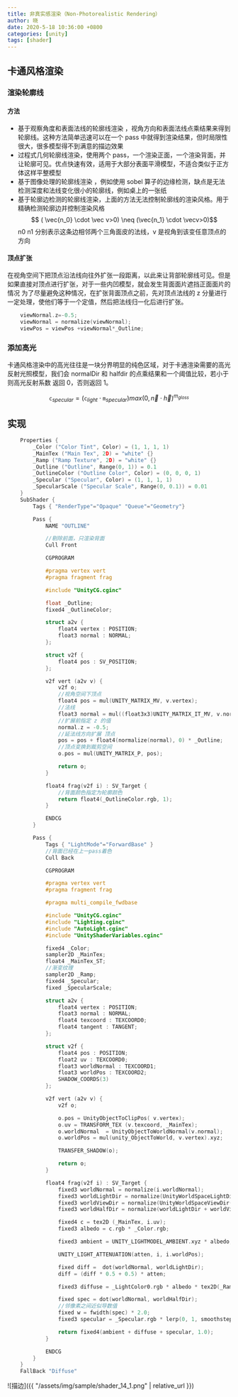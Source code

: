 ```yaml
---
title: 非真实感渲染（Non-Photorealistic Rendering）
author: 晓
date: 2020-5-18 10:36:00 +0800
categories: [unity]
tags: [shader]
---
```


## 卡通风格渲染

### 渲染轮廓线

#### 方法

- 基于观察角度和表面法线的轮廓线渲染 ，视角方向和表面法线点乘结果来得到轮廓线。这种方法简单迅速可以在一个 pass 中就得到渲染结果，但时局限性很大，很多模型得不到满意的描边效果
- 过程式几何轮廓线渲染，使用两个 pass，一个渲染正面，一个渲染背面，并让轮廓可见。优点快速有效，适用于大部分表面平滑模型，不适合类似于正方体这样平整模型
- 基于图像处理的轮廓线渲染 ，例如使用 sobel 算子的边缘检测，缺点是无法检测深度和法线变化很小的轮廓线，例如桌上的一张纸
- 基于轮廓边检测的轮廓线渲染，上面的方法无法控制轮廓线的渲染风格。用于精确检测轮廓边并控制渲染风格 $$ ( \vec{n_0} \cdot \vec v>0) \neq (\vec{n_1} \cdot \vecv>0)$$ n0 n1 分别表示这条边相邻两个三角面皮的法线，v 是视角到该变任意顶点的方向

#### 顶点扩张

在视角空间下把顶点沿法线向往外扩张一段距离，以此来让背部轮廓线可见。但是如果直接对顶点进行扩张，对于一些内凹模型，就会发生背面面片遮挡正面面片的情况
为了尽量避免这种情况，在扩张背面顶点之前，先对顶点法线的 z 分量进行一定处理，使他们等于一个定值，然后把法线归一化后进行扩张。

```c
    viewNormal.z=-0.5;
    viewNormal = normalize(viewNormal);
    viewPos = viewPos +viewNormal*_Outline;
```

### 添加高光

卡通风格渲染中的高光往往是一块分界明显的纯色区域，对于卡通渲染需要的高光反射光照模型，我们会 normalDir 和 halfdir 的点乘结果和一个阈值比较，若小于则高光反射系数 返回 0，否则返回 1。

$$
\mathtt{c}_{specular}=(\mathtt{c}_{light}\cdot\mathtt{m}_{specular})max(0,\vec n\cdot\vec h)^{m_{gloss}}
$$

## 实现

```c
	Properties {
		_Color ("Color Tint", Color) = (1, 1, 1, 1)
		_MainTex ("Main Tex", 2D) = "white" {}
		_Ramp ("Ramp Texture", 2D) = "white" {}
		_Outline ("Outline", Range(0, 1)) = 0.1
		_OutlineColor ("Outline Color", Color) = (0, 0, 0, 1)
		_Specular ("Specular", Color) = (1, 1, 1, 1)
		_SpecularScale ("Specular Scale", Range(0, 0.1)) = 0.01
	}
    SubShader {
		Tags { "RenderType"="Opaque" "Queue"="Geometry"}

		Pass {
			NAME "OUTLINE"

			//剔除前面，只渲染背面
			Cull Front

			CGPROGRAM

			#pragma vertex vert
			#pragma fragment frag

			#include "UnityCG.cginc"

			float _Outline;
			fixed4 _OutlineColor;

			struct a2v {
				float4 vertex : POSITION;
				float3 normal : NORMAL;
			};

			struct v2f {
			    float4 pos : SV_POSITION;
			};

			v2f vert (a2v v) {
				v2f o;
				//视角空间下顶点
				float4 pos = mul(UNITY_MATRIX_MV, v.vertex);
				//法线
				float3 normal = mul((float3x3)UNITY_MATRIX_IT_MV, v.normal);
				//扩展前指定 z 的值
				normal.z = -0.5;
				//延法线方向扩展 顶点
				pos = pos + float4(normalize(normal), 0) * _Outline;
				//顶点变换到裁剪空间
				o.pos = mul(UNITY_MATRIX_P, pos);

				return o;
			}

			float4 frag(v2f i) : SV_Target {
				//背面颜色指定为轮廓颜色
				return float4(_OutlineColor.rgb, 1);
			}

			ENDCG
		}

		Pass {
			Tags { "LightMode"="ForwardBase" }
			//背面已经在上一pass着色
			Cull Back

			CGPROGRAM

			#pragma vertex vert
			#pragma fragment frag

			#pragma multi_compile_fwdbase

			#include "UnityCG.cginc"
			#include "Lighting.cginc"
			#include "AutoLight.cginc"
			#include "UnityShaderVariables.cginc"

			fixed4 _Color;
			sampler2D _MainTex;
			float4 _MainTex_ST;
			//渐变纹理
			sampler2D _Ramp;
			fixed4 _Specular;
			fixed _SpecularScale;

			struct a2v {
				float4 vertex : POSITION;
				float3 normal : NORMAL;
				float4 texcoord : TEXCOORD0;
				float4 tangent : TANGENT;
			};

			struct v2f {
				float4 pos : POSITION;
				float2 uv : TEXCOORD0;
				float3 worldNormal : TEXCOORD1;
				float3 worldPos : TEXCOORD2;
				SHADOW_COORDS(3)
			};

			v2f vert (a2v v) {
				v2f o;

				o.pos = UnityObjectToClipPos( v.vertex);
				o.uv = TRANSFORM_TEX (v.texcoord, _MainTex);
				o.worldNormal  = UnityObjectToWorldNormal(v.normal);
				o.worldPos = mul(unity_ObjectToWorld, v.vertex).xyz;

				TRANSFER_SHADOW(o);

				return o;
			}

			float4 frag(v2f i) : SV_Target {
				fixed3 worldNormal = normalize(i.worldNormal);
				fixed3 worldLightDir = normalize(UnityWorldSpaceLightDir(i.worldPos));
				fixed3 worldViewDir = normalize(UnityWorldSpaceViewDir(i.worldPos));
				fixed3 worldHalfDir = normalize(worldLightDir + worldViewDir);

				fixed4 c = tex2D (_MainTex, i.uv);
				fixed3 albedo = c.rgb * _Color.rgb;

				fixed3 ambient = UNITY_LIGHTMODEL_AMBIENT.xyz * albedo;

				UNITY_LIGHT_ATTENUATION(atten, i, i.worldPos);

				fixed diff =  dot(worldNormal, worldLightDir);
				diff = (diff * 0.5 + 0.5) * atten;

				fixed3 diffuse = _LightColor0.rgb * albedo * tex2D(_Ramp, float2(diff, diff)).rgb;

				fixed spec = dot(worldNormal, worldHalfDir);
				//邻像素之间近似导数值
				fixed w = fwidth(spec) * 2.0;
				fixed3 specular = _Specular.rgb * lerp(0, 1, smoothstep(-w, w, spec + _SpecularScale - 1)) * step(0.0001, _SpecularScale);

				return fixed4(ambient + diffuse + specular, 1.0);
			}

			ENDCG
		}
	}
	FallBack "Diffuse"
```

![描边]({{ "/assets/img/sample/shader_14_1.png" | relative_url }})
